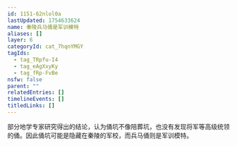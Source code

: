 ```yaml
---
id: 1151-62nlol0a
lastUpdated: 1754633624
name: 秦陵兵马俑是军训模特
aliases: []
layer: 6
categoryId: cat_7hqnYMGY
tagIds:
  - tag_TRpfu-I4
  - tag_eAgXxyKy
  - tag_fRp-FvBe
nsfw: false
parent: ""
relatedEntries: []
timelineEvents: []
titledLinks: []
---
```


部分地学专家研究得出的结论，认为俑坑不像陪葬坑，也没有发现将军等高级统领的俑。因此俑坑可能是隐藏在秦陵的军校，而兵马俑则是军训模特。